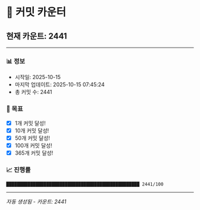 # 🔢 커밋 카운터

## 현재 카운트: 2441

---

### 📊 정보
- 시작일: 2025-10-15
- 마지막 업데이트: 2025-10-15 07:45:24
- 총 커밋 수: 2441

### 🎯 목표
- [x] 1개 커밋 달성!
- [x] 10개 커밋 달성!
- [x] 50개 커밋 달성!
- [x] 100개 커밋 달성!
- [x] 365개 커밋 달성!

### 📈 진행률
```
██████████████████████████████████████████████████ 2441/100
```

---
*자동 생성됨 - 카운트: 2441*
